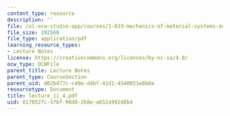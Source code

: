 ```yaml
---
content_type: resource
description: ''
file: /ol-ocw-studio-app/courses/1-033-mechanics-of-material-systems-an-energy-approach-fall-2003/8170527c5fbf98d82b8ea652a992d8b4_lecture_ii_4.pdf
file_size: 192560
file_type: application/pdf
learning_resource_types:
- Lecture Notes
license: https://creativecommons.org/licenses/by-nc-sa/4.0/
ocw_type: OCWFile
parent_title: Lecture Notes
parent_type: CourseSection
parent_uid: d02bd77c-c40e-d4bf-41d1-4540051e8b0a
resourcetype: Document
title: lecture_ii_4.pdf
uid: 8170527c-5fbf-98d8-2b8e-a652a992d8b4
---
```

